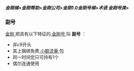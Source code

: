##### 金刚梯>金刚帮助>金刚公司>金刚1.0金刚号梯>术语 金刚号类>

### 副号
[ 金刚 ]()把具有以下特征的[ 金刚号 ]()叫<Strong> 副号 </Strong >：
- 非c9开头
- 其上捆绑免费[ 小额流量 ]()包
- 同一时间您只可持有1个
- 偶尔连通使用
